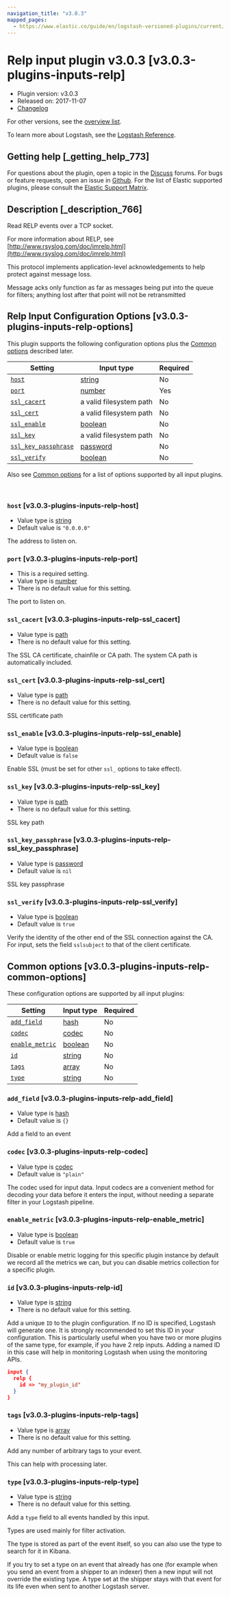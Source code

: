 ```yaml
---
navigation_title: "v3.0.3"
mapped_pages:
  - https://www.elastic.co/guide/en/logstash-versioned-plugins/current/v3.0.3-plugins-inputs-relp.html
---
```


# Relp input plugin v3.0.3 [v3.0.3-plugins-inputs-relp]


* Plugin version: v3.0.3
* Released on: 2017-11-07
* [Changelog](https://github.com/logstash-plugins/logstash-input-relp/blob/v3.0.3/CHANGELOG.md)

For other versions, see the [overview list](input-relp-index.md).

To learn more about Logstash, see the [Logstash Reference](logstash://reference/index.md).

## Getting help [_getting_help_773]

For questions about the plugin, open a topic in the [Discuss](http://discuss.elastic.co) forums. For bugs or feature requests, open an issue in [Github](https://github.com/logstash-plugins/logstash-input-relp). For the list of Elastic supported plugins, please consult the [Elastic Support Matrix](https://www.elastic.co/support/matrix#matrix_logstash_plugins).


## Description [_description_766]

Read RELP events over a TCP socket.

For more information about RELP, see [http://www.rsyslog.com/doc/imrelp.html](http://www.rsyslog.com/doc/imrelp.html)

This protocol implements application-level acknowledgements to help protect against message loss.

Message acks only function as far as messages being put into the queue for filters; anything lost after that point will not be retransmitted


## Relp Input Configuration Options [v3.0.3-plugins-inputs-relp-options]

This plugin supports the following configuration options plus the [Common options](v3-0-3-plugins-inputs-relp.md#v3.0.3-plugins-inputs-relp-common-options) described later.

| Setting | Input type | Required |
| --- | --- | --- |
| [`host`](v3-0-3-plugins-inputs-relp.md#v3.0.3-plugins-inputs-relp-host) | [string](logstash://reference/configuration-file-structure.md#string) | No |
| [`port`](v3-0-3-plugins-inputs-relp.md#v3.0.3-plugins-inputs-relp-port) | [number](logstash://reference/configuration-file-structure.md#number) | Yes |
| [`ssl_cacert`](v3-0-3-plugins-inputs-relp.md#v3.0.3-plugins-inputs-relp-ssl_cacert) | a valid filesystem path | No |
| [`ssl_cert`](v3-0-3-plugins-inputs-relp.md#v3.0.3-plugins-inputs-relp-ssl_cert) | a valid filesystem path | No |
| [`ssl_enable`](v3-0-3-plugins-inputs-relp.md#v3.0.3-plugins-inputs-relp-ssl_enable) | [boolean](logstash://reference/configuration-file-structure.md#boolean) | No |
| [`ssl_key`](v3-0-3-plugins-inputs-relp.md#v3.0.3-plugins-inputs-relp-ssl_key) | a valid filesystem path | No |
| [`ssl_key_passphrase`](v3-0-3-plugins-inputs-relp.md#v3.0.3-plugins-inputs-relp-ssl_key_passphrase) | [password](logstash://reference/configuration-file-structure.md#password) | No |
| [`ssl_verify`](v3-0-3-plugins-inputs-relp.md#v3.0.3-plugins-inputs-relp-ssl_verify) | [boolean](logstash://reference/configuration-file-structure.md#boolean) | No |

Also see [Common options](v3-0-3-plugins-inputs-relp.md#v3.0.3-plugins-inputs-relp-common-options) for a list of options supported by all input plugins.

 

### `host` [v3.0.3-plugins-inputs-relp-host]

* Value type is [string](logstash://reference/configuration-file-structure.md#string)
* Default value is `"0.0.0.0"`

The address to listen on.


### `port` [v3.0.3-plugins-inputs-relp-port]

* This is a required setting.
* Value type is [number](logstash://reference/configuration-file-structure.md#number)
* There is no default value for this setting.

The port to listen on.


### `ssl_cacert` [v3.0.3-plugins-inputs-relp-ssl_cacert]

* Value type is [path](logstash://reference/configuration-file-structure.md#path)
* There is no default value for this setting.

The SSL CA certificate, chainfile or CA path. The system CA path is automatically included.


### `ssl_cert` [v3.0.3-plugins-inputs-relp-ssl_cert]

* Value type is [path](logstash://reference/configuration-file-structure.md#path)
* There is no default value for this setting.

SSL certificate path


### `ssl_enable` [v3.0.3-plugins-inputs-relp-ssl_enable]

* Value type is [boolean](logstash://reference/configuration-file-structure.md#boolean)
* Default value is `false`

Enable SSL (must be set for other `ssl_` options to take effect).


### `ssl_key` [v3.0.3-plugins-inputs-relp-ssl_key]

* Value type is [path](logstash://reference/configuration-file-structure.md#path)
* There is no default value for this setting.

SSL key path


### `ssl_key_passphrase` [v3.0.3-plugins-inputs-relp-ssl_key_passphrase]

* Value type is [password](logstash://reference/configuration-file-structure.md#password)
* Default value is `nil`

SSL key passphrase


### `ssl_verify` [v3.0.3-plugins-inputs-relp-ssl_verify]

* Value type is [boolean](logstash://reference/configuration-file-structure.md#boolean)
* Default value is `true`

Verify the identity of the other end of the SSL connection against the CA. For input, sets the field `sslsubject` to that of the client certificate.



## Common options [v3.0.3-plugins-inputs-relp-common-options]

These configuration options are supported by all input plugins:

| Setting | Input type | Required |
| --- | --- | --- |
| [`add_field`](v3-0-3-plugins-inputs-relp.md#v3.0.3-plugins-inputs-relp-add_field) | [hash](logstash://reference/configuration-file-structure.md#hash) | No |
| [`codec`](v3-0-3-plugins-inputs-relp.md#v3.0.3-plugins-inputs-relp-codec) | [codec](logstash://reference/configuration-file-structure.md#codec) | No |
| [`enable_metric`](v3-0-3-plugins-inputs-relp.md#v3.0.3-plugins-inputs-relp-enable_metric) | [boolean](logstash://reference/configuration-file-structure.md#boolean) | No |
| [`id`](v3-0-3-plugins-inputs-relp.md#v3.0.3-plugins-inputs-relp-id) | [string](logstash://reference/configuration-file-structure.md#string) | No |
| [`tags`](v3-0-3-plugins-inputs-relp.md#v3.0.3-plugins-inputs-relp-tags) | [array](logstash://reference/configuration-file-structure.md#array) | No |
| [`type`](v3-0-3-plugins-inputs-relp.md#v3.0.3-plugins-inputs-relp-type) | [string](logstash://reference/configuration-file-structure.md#string) | No |

### `add_field` [v3.0.3-plugins-inputs-relp-add_field]

* Value type is [hash](logstash://reference/configuration-file-structure.md#hash)
* Default value is `{}`

Add a field to an event


### `codec` [v3.0.3-plugins-inputs-relp-codec]

* Value type is [codec](logstash://reference/configuration-file-structure.md#codec)
* Default value is `"plain"`

The codec used for input data. Input codecs are a convenient method for decoding your data before it enters the input, without needing a separate filter in your Logstash pipeline.


### `enable_metric` [v3.0.3-plugins-inputs-relp-enable_metric]

* Value type is [boolean](logstash://reference/configuration-file-structure.md#boolean)
* Default value is `true`

Disable or enable metric logging for this specific plugin instance by default we record all the metrics we can, but you can disable metrics collection for a specific plugin.


### `id` [v3.0.3-plugins-inputs-relp-id]

* Value type is [string](logstash://reference/configuration-file-structure.md#string)
* There is no default value for this setting.

Add a unique `ID` to the plugin configuration. If no ID is specified, Logstash will generate one. It is strongly recommended to set this ID in your configuration. This is particularly useful when you have two or more plugins of the same type, for example, if you have 2 relp inputs. Adding a named ID in this case will help in monitoring Logstash when using the monitoring APIs.

```json
input {
  relp {
    id => "my_plugin_id"
  }
}
```


### `tags` [v3.0.3-plugins-inputs-relp-tags]

* Value type is [array](logstash://reference/configuration-file-structure.md#array)
* There is no default value for this setting.

Add any number of arbitrary tags to your event.

This can help with processing later.


### `type` [v3.0.3-plugins-inputs-relp-type]

* Value type is [string](logstash://reference/configuration-file-structure.md#string)
* There is no default value for this setting.

Add a `type` field to all events handled by this input.

Types are used mainly for filter activation.

The type is stored as part of the event itself, so you can also use the type to search for it in Kibana.

If you try to set a type on an event that already has one (for example when you send an event from a shipper to an indexer) then a new input will not override the existing type. A type set at the shipper stays with that event for its life even when sent to another Logstash server.



